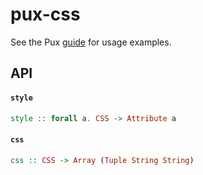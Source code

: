 # pux-css

See the Pux [guide](https://alexmingoia.github.io/purescript-pux) for usage
examples.

## API

#### `style`

``` purescript
style :: forall a. CSS -> Attribute a
```

#### `css`

``` purescript
css :: CSS -> Array (Tuple String String)
```
